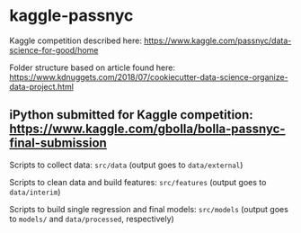 # kaggle-passnyc
Kaggle competition described here: https://www.kaggle.com/passnyc/data-science-for-good/home

Folder structure based on article found here: https://www.kdnuggets.com/2018/07/cookiecutter-data-science-organize-data-project.html

iPython submitted for Kaggle competition: https://www.kaggle.com/gbolla/bolla-passnyc-final-submission
---
Scripts to collect data: `src/data` (output goes to `data/external`)

Scripts to clean data and build features: `src/features` (output goes to `data/interim`)

Scripts to build single regression and final models: `src/models` (output goes to `models/` and `data/processed`, respectively)
